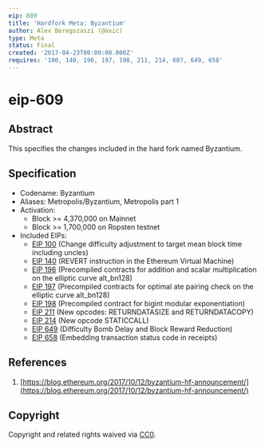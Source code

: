 ```yaml
---
eip: 609
title: 'Hardfork Meta: Byzantium'
author: Alex Beregszaszi (@axic)
type: Meta
status: Final
created: '2017-04-23T00:00:00.000Z'
requires: '100, 140, 196, 197, 198, 211, 214, 607, 649, 658'
---
```


# eip-609

## Abstract

This specifies the changes included in the hard fork named Byzantium.

## Specification

* Codename: Byzantium
* Aliases: Metropolis/Byzantium, Metropolis part 1
* Activation:
  * Block &gt;= 4,370,000 on Mainnet
  * Block &gt;= 1,700,000 on Ropsten testnet
* Included EIPs:
  * [EIP 100](https://eips.ethereum.org/EIPS/eip-100) \(Change difficulty adjustment to target mean block time including uncles\)
  * [EIP 140](https://eips.ethereum.org/EIPS/eip-140) \(REVERT instruction in the Ethereum Virtual Machine\)
  * [EIP 196](https://eips.ethereum.org/EIPS/eip-196) \(Precompiled contracts for addition and scalar multiplication on the elliptic curve alt\_bn128\)
  * [EIP 197](https://eips.ethereum.org/EIPS/eip-197) \(Precompiled contracts for optimal ate pairing check on the elliptic curve alt\_bn128\)
  * [EIP 198](https://eips.ethereum.org/EIPS/eip-198) \(Precompiled contract for bigint modular exponentiation\)
  * [EIP 211](https://eips.ethereum.org/EIPS/eip-211) \(New opcodes: RETURNDATASIZE and RETURNDATACOPY\)
  * [EIP 214](https://eips.ethereum.org/EIPS/eip-214) \(New opcode STATICCALL\)
  * [EIP 649](https://eips.ethereum.org/EIPS/eip-649) \(Difficulty Bomb Delay and Block Reward Reduction\)
  * [EIP 658](https://eips.ethereum.org/EIPS/eip-658) \(Embedding transaction status code in receipts\)

## References

1. [https://blog.ethereum.org/2017/10/12/byzantium-hf-announcement/](https://blog.ethereum.org/2017/10/12/byzantium-hf-announcement/)

## Copyright

Copyright and related rights waived via [CC0](https://creativecommons.org/publicdomain/zero/1.0/).

